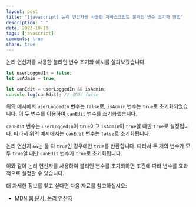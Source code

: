 ```yaml
---
layout: post
title: "[javascript] 논리 연산자를 사용한 자바스크립트 불리언 변수 초기화 방법"
description: " "
date: 2023-10-18
tags: [javascript]
comments: true
share: true
---
```


논리 연산자를 사용한 불리언 변수 초기화 예시를 살펴보겠습니다.

```javascript
let userLoggedIn = false;
let isAdmin = true;

let canEdit = userLoggedIn && isAdmin;
console.log(canEdit); // 결과: false
```

위의 예시에서 `userLoggedIn` 변수는 `false`로, `isAdmin` 변수는 `true`로 초기화되었습니다. 이 두 변수를 이용하여 `canEdit` 변수를 초기화했습니다.

`canEdit` 변수는 `userLoggedIn`이 `true`이고 `isAdmin`이 `true`일 때만 `true`로 설정됩니다. 따라서 위의 예시에서는 `canEdit` 변수는 `false`로 초기화됩니다.

논리 연산자 `&&`는 둘 다 `true`인 경우에만 `true`를 반환합니다. 따라서 두 개의 변수가 모두 `true`일 때만 `canEdit` 변수가 `true`로 초기화됩니다.

이와 같이 논리 연산자를 사용하여 불리언 변수를 초기화하면 조건에 따라 변수를 효과적으로 설정할 수 있습니다.

더 자세한 정보를 찾고 싶다면 다음 자료를 참고하십시오:

- [MDN 웹 문서: 논리 연산자](https://developer.mozilla.org/ko/docs/Web/JavaScript/Reference/Operators/%EB%85%BC%EB%A6%AC%EC%97%B0%EC%82%B0%EC%9E%90)